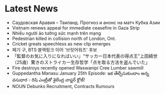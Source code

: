 # Latest News
-  Саудовская Аравия – Таиланд. Прогноз и анонс на матч Кубка Азии
-  Vietnam renews appeal for immediate ceasefire in Gaza Strip
-  Nhiều người ảo tưởng sức mạnh trên mạng
-  Pedestrian killed in collision north of London, Ont.
-  Cricket greats speechless as new clip emerges
-  페기 구, BTS·블랙핑크 이어 '브릿어워즈' 후보
-  「監督のお気に入りになればいい」“サッカー日本代表の得点王”上田綺世（25歳）驚きのストライカー生存哲学「点を取る方法を盗んでいた」
-  Fire destroys recently opened Waswanipi Cree Lumber sawmill
-  Guppedantha Manasu January 25th Episode: ఇక తేల్చేసుకుందాం అన్న వసుధార - రిషి ఎంట్రీతో శైలేంద్ర చాప్టర్ క్లోజ్!
-  NOUN Debunks Recruitment, Contracts Rumours
